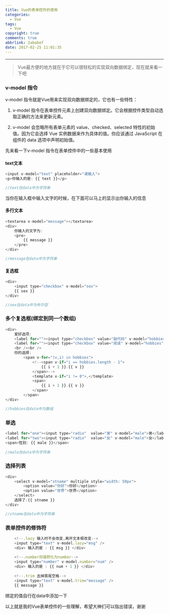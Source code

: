 ```yaml
---
title: Vue的表单控件的使用
categories:
  - Vue
tags:
  - Vue
copyright: true
comments: true
abbrlink: 2ababef
date: 2017-02-25 11:01:35
---
```


<hr style='filter:progid:DXImageTransform.Microsoft.Glow(color=#FF0000,strength=10)' color='#FF0000' size='1' />

> Vue最方便的地方就在于它可以很轻松的实现双向数据绑定，现在就来看一下吧

<!--more-->

### v-model 指令

v-model 指令就是Vue用来实现双向数据绑定的，它也有一些特性：

1. v-model 指令在表单控件元素上创建双向数据绑定。它会根据控件类型自动选取正确的方法来更新元素。

2. v-model 会忽略所有表单元素的 value、checked、selected 特性的初始值。因为它会选择 Vue 实例数据来作为具体的值。你应该通过 JavaScript 在组件的 data 选项中声明初始值。


先来看一下v-model 指令在表单控件中的一些基本使用

#### text文本

```javascript
<input v-model="text" placeholder="请输入">
<p>你输入的是: {{ text }}</p>

//text在data中为字符串
```

当你在输入框中输入文字的时候，在下面可以马上的显示出你输入的信息

#### 多行文本

```javascript
<textarea v-model="message"></textarea>
<div>
	你输入的文字为:
	<pre>
		{{ message }}
	</pre>
</div>

//message在data中为字符串
```

#### 复选框

```javascript
<div>
	<input type="checkbox" v-model="sex">
	{{ sex }}
</div>

//sex在data中为布尔型
```

### 多个复选框(绑定到同一个数组)

```javascript
<div>
	爱好选项:
	<label for=""><input type="checkbox" value="敲代码" v-model="hobbies"/>敲代码</label>
	<label for=""><input type="checkbox" value="阅读" v-model="hobbies"/>阅读</label>
	<br /><br />
	你的选择:
		<span v-for="(v,i) in hobbies">
			<!--<span v-if="i == hobbies.length - 1">
				{{ i + 1 }}.{{ v }}						
			</span>-->
			<template v-if="i != 0">,</template>
			<span>
				{{ i + 1 }}.{{ v }}							
			</span>
		</span>
</div>

//hobbies在data中为数组
```


### 单选

```javascript
<label for="one"><input type="radio"  value="男" v-model="male">男</label>		  
<label for="two"><input type="radio"  value="女" v-model="male">女</label>
<span>性别: {{ male }}</span>
	
//male在data中为字符串
```

### 选择列表

```javascript
<div>
	<select v-model="stname" multiple style="width: 50px">
		<option value="你好">你好</option>
		<option value="世界">世界</option>
	</select>
	选择了:{{ stname }}
</div>

//stname在data中为字符串
```

### 表单控件的修饰符

```javascript
	<!--.lazy 输入时不会改变,离开文本框改变-->
	<input type="text" v-model.lazy="msg" />
	<div> 输入的是 : {{ msg }} </div>
	
	<!--.number将值转化为number-->
	<input type="number" v-model.number="num" />
	<div> 输入的是 : {{ num + 1 }} </div>
	
	<!--.trim 去掉首尾空格-->
	<input type="text" v-model.trim="message" />
	{{ message }}
```
绑定的值自行在data中添加一下


以上就是我的Vue表单控件的一些理解，希望大神们可以指出错误，谢谢
